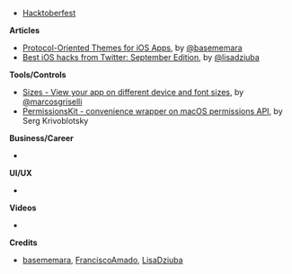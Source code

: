* [Hacktoberfest](https://hacktoberfest.digitalocean.com/)

**Articles**

* [Protocol-Oriented Themes for iOS Apps](http://basememara.com/protocol-oriented-themes-for-ios-apps/), by [@basememara](https://twitter.com/basememara)
* [Best iOS hacks from Twitter: September Edition](https://flawlessapp.io/blog/best-ios-hacks-from-twitter-september-edition/), by [@lisadziuba](https://twitter.com/LisaDziuba)

**Tools/Controls**

* [Sizes - View your app on different device and font sizes](https://github.com/marcosgriselli/Sizes), by [@marcosgriselli](https://twitter.com/marcosgriselli)
* [PermissionsKit - convenience wrapper on macOS permissions API](https://github.com/MacPaw/PermissionsKit), by Serg Krivoblotsky

**Business/Career**

* 

**UI/UX**

* 

**Videos**

* 

**Credits**

* [basememara](https://github.com/basememara), [FranciscoAmado](https://github.com/FranciscoAmado), [LisaDziuba](https://github.com/LisaDziuba)
